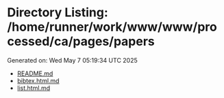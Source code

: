 # Directory Listing: /home/runner/work/www/www/processed/ca/pages/papers
Generated on: Wed May  7 05:19:34 UTC 2025

- [README.md](README.md)
- [bibtex.html.md](bibtex.html.md)
- [list.html.md](list.html.md)
